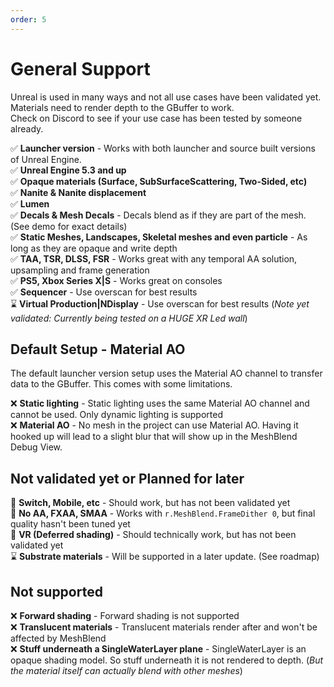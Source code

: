 ```yaml
---
order: 5
---
```


# General Support

Unreal is used in many ways and not all use cases have been validated yet. Materials need to render depth to the GBuffer to work. 
<br>
Check on Discord to see if your use case has been tested by someone already.

:white_check_mark: **Launcher version** - Works with both launcher and source built versions of Unreal Engine.
<br>
:white_check_mark: **Unreal Engine 5.3 and up**
<br>
:white_check_mark: **Opaque materials (Surface, SubSurfaceScattering, Two-Sided, etc)**
<br>
:white_check_mark: **Nanite & Nanite displacement**
<br>
:white_check_mark: **Lumen**
<br>
:white_check_mark: **Decals & Mesh Decals** - Decals blend as if they are part of the mesh. (See demo for exact details)
<br>
:white_check_mark: **Static Meshes, Landscapes, Skeletal meshes and even particle** - As long as they are opaque and write depth
<br>
:white_check_mark: **TAA, TSR, DLSS, FSR** - Works great with any temporal AA solution, upsampling and frame generation
<br>
:white_check_mark: **PS5, Xbox Series X|S** - Works great on consoles
<br>
:white_check_mark: **Sequencer** - Use overscan for best results
<br>
:hourglass: **Virtual Production|NDisplay** - Use overscan for best results (*Note yet validated: Currently being tested on a HUGE XR Led wall*)
<br>

## Default Setup - Material AO

The default launcher version setup uses the Material AO channel to transfer data to the GBuffer. This comes with some limitations.

:x: **Static lighting** - Static lighting uses the same Material AO channel and cannot be used. Only dynamic lighting is supported
<br>
:x: **Material AO** - No mesh in the project can use Material AO. Having it hooked up will lead to a slight blur that will show up in the MeshBlend Debug View.

## Not validated yet or Planned for later

:microscope: **Switch, Mobile, etc** - Should work, but has not been validated yet
<br>
:microscope: **No AA, FXAA, SMAA** - Works with `r.MeshBlend.FrameDither 0`, but final quality hasn't been tuned yet
<br>
:microscope: **VR (Deferred shading)** - Should technically work, but has not been validated yet
<br>
:hourglass: **Substrate materials** - Will be supported in a later update. (See roadmap)

## Not supported

:x: **Forward shading** - Forward shading is not supported
<br>
:x: **Translucent materials** - Translucent materials render after and won't be affected by MeshBlend
<br>
:x: **Stuff underneath a SingleWaterLayer plane** - SingleWaterLayer is an opaque shading model. So stuff underneath it is not rendered to depth. (*But the material itself can actually blend with other meshes*)